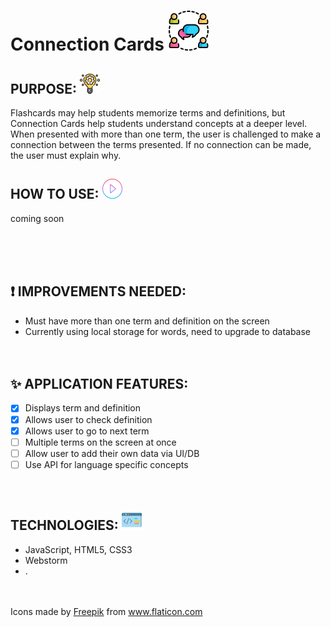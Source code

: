 # Connection Cards ![img of application](https://github.com/murraiscanlon/group_generator/blob/master/images/group.png)<br />



##  PURPOSE: ![img of application](https://github.com/murraiscanlon/group-project-calculator/blob/master/light-bulb32.png)
Flashcards may help students memorize terms and definitions, but Connection Cards help students understand concepts at a deeper level.
When presented with more than one term, the user is challenged to make a connection between the terms presented. If no connection can be made,
the user must explain why.

##  HOW TO USE: ![img of application](https://github.com/murraiscanlon/group_generator/blob/master/images/play.png)
coming soon

<br /><br /><br />


## :exclamation: IMPROVEMENTS NEEDED:
* Must have more than one term and definition on the screen
* Currently using local storage for words, need to upgrade to database
<br /><br /><br />

## :sparkles: APPLICATION FEATURES:
- [X] Displays term and definition
- [X] Allows user to check definition
- [X] Allows user to go to next term
- [ ] Multiple terms on the screen at once
- [ ] Allow user to add their own data via UI/DB
- [ ] Use API for language specific concepts
<br /><br /><br />

## TECHNOLOGIES: ![img of application](https://github.com/murraiscanlon/group-project-calculator/blob/master/technologies.png)
* JavaScript, HTML5, CSS3
* Webstorm
* .<br /><br /><br />


<div>Icons made by <a href="https://www.freepik.com" title="Freepik">Freepik</a> from <a href="https://www.flaticon.com/" title="Flaticon">www.flaticon.com</a></div>

